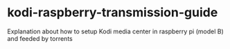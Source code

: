 # kodi-raspberry-transmission-guide
Explanation about how to setup Kodi media center in raspberry pi (model B) and feeded by torrents
